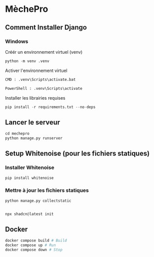 # MèchePro

## Comment Installer Django
### Windows
Créér un environnement virtuel (venv)
```python
python -m venv .venv
```
Activer l'environnement virtuel
```python
CMD : .venv\Scripts\activate.bat

PowerShell : .venv\Scripts\activate
```
Installer les librairies requises
```python
pip install -r requirements.txt --no-deps
```
## Lancer le serveur
```python
cd mechepro
python manage.py runserver
```
## Setup Whitenoise (pour les fichiers statiques)
### Installer Whitenoise
```python
pip install whitenoise
```
### Mettre à jour les fichiers statiques
```python
python manage.py collectstatic


npx shadcn@latest init
```

## Docker
```bash
docker compose build # Build
docker compose up # Run
docker compose down # Stop
```
